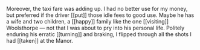 Moreover, the taxi fare was adding up. I had no better use for my money, but preferred if the driver [[put]] those idle fees to good use. Maybe he has a wife and two children, a [[happy]] family like the one [[visiting]] Woolsthorpe — not that I was about to pry into his personal life. Politely enduring his erratic [[turning]] and braking, I flipped through all the shots I had [[taken]] at the Manor.